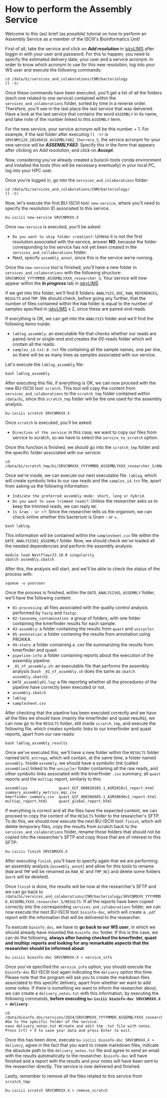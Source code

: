 # How to perform the Assembly Service

Welcome to this (as) brief (as possible) tutorial on how to perform an Assembly Service as a member of the ISCIII's Bioinformatics Unit!

First of all, take the service and click on _**Add resolution**_ in [iskyLIMS](https://iskylims.isciii.es/) after loggin in with your user and password. For this to happen, you need to specify the estimated delivery date, your user and a service acronym. In order to know which acronym to use for this new resolution, log into your WS user and execute the following commands:

```
cd /data/bi/services_and_colaborations/CNM/bacteriology
ll -tr
```

Once these commands have been executed, you'll get a list of all the folders (each one related to one service) contained within the `services_and_colaborations` folder, sorted by time in a reverse order. Therefore, you'll see in the last place the last service that was delivered. Have a look at the last service that contains the word `ASSEMBLY` in its name, and take note of the number linked to this `ASSEMBLY` term.

For the new service, your service acronym will be this number + 1. For example, if the last folder after executing `ll -tr` is `SRVCNM1120_20240418_ASSEMBLY482_lherrera_S`, the service acronym for your new service will be _**ASSEMBLY483**_. Specify this in the form that appears after clicking on _Add resolution_, and click on **_Accept_**.

Now, considering you've already created a buisciii-tools conda environment and installed the tools (this will be necessary eventually) in your local PC, log into your HPC user.

Once you're logged in, go into the `services_and_colaborations` folder:

```
cd /data/bi/services_and_colaborations/CNM/bacteriology/
ll -tr
```

Now, let's execute the first BU-ISCIII tool: `new-service`, where you'll need to specify the resolution ID associated to this service.

```
bu-isciii new-service SRVCNMXXX.X
```

Once `new-service` is executed, you'll be asked:

* `Do you want to skip folder creation?`: Unless it is not the first resolution associated with the service, answer **NO**, because the folder corresponding to the service has not yet been created in the `services_and_collaborations` folder.
* Next, specify `assembly_annot`, since this is the service we're running.

Once the `new-service` tool is finished, you'll have a new folder in `services_and_colaborations` with the following structure: `SRVCNMXXX_YYYYMMDD_ASSEMBLYXXX_researcher_S`. Your service will now appear within the _**In progress**_ tab in [iskyLIMS](https://iskylims.isciii.es/)

If we get into this folder, we'll find 6 folders: `ANALYSIS`, `DOC`, `RAW`, `REFERENCES`, `RESULTS` and `TMP`. We should check, before going any further, that the number of files contained within the `RAW` folder is equal to the number of samples specified in [iskyLIMS](https://iskylims.isciii.es/) x 2, since these are paired-end reads.

If everything is OK, we can get into the `ANALYSIS` folder and we'll find the following items inside:

* `lablog_assembly`: an executable file that checks whether our reads are paired-end or single-end and creates the 00-reads folder which will contain all the reads.
* `samples_id.txt`: a `.txt` file containing all the sample names, one per line, so there will be as many lines as samples associated with our service.

Let's execute the `lablog_assembly` file:

```
bash lablog_assembly
```

After executing this file, if everything is OK, we can now proceed with the new BU-ISCIII tool: `scratch`. This tool will copy the content from `services_and_colaborations` to the `scratch_tmp` folder contained within `/data/bi`, since this `scratch_tmp` folder will be the one used for the assembly analysis.

```
bu-isciii scratch SRVCNMXXX.X
```

Once `scratch` is executed, you'll be asked:

* `Direction of the service`: in this case, we want to copy our files from service to scratch, so we have to select the `service_to_scratch` option.

Once this function is finished, we should go into the `scratch_tmp` folder and the specific folder associated with our service:

```
cd /data/bi/scratch_tmp/bi/SRVCNMXXX_YYYYMMDD_ASSEMBLYXXX_researcher_S/ANALYSIS/DATE_ANALYSIS01_ASSEMBLY
```

Once we're inside, we can execute our next executable file: `lablog`, which will create symbolic links to our raw reads and the `samples_id.txt` file, apart from asking us the following information:

* `Indicate the preferred assembly mode: short, long or hybrid`.
* `Do you want to save trimmed reads?`: Unless the researcher asks us to keep the trimmed reads, we can reply `NO`.
* `Is Gram - or +?`: Since the researcher tells us the organism, we can check online whether this bacterium is Gram - or +.

```
bash lablog
```

This information will be contained within the `samplesheet.csv` file within the `DATE_ANALYSIS01_ASSEMBLY` folder. Now, we should check we've loaded all the needed dependencies and perform the assembly analysis:

```
module load Nextflow/23.10.0 singularity
sbatch assembly.sbatch
```

After this, the analysis will start, and we'll be able to check the status of the process with:

```
squeue -u youruser
```

Once the process is finished, within the `DATE_ANALYSIS01_ASSEMBLY` folder, we'll have the following content:

* `01-processing`: all files associated with the quality control analysis performed by `fastp` and `fastqc`.
* `02-taxonomy_contamination`: a group of folders, with one folder containing the kmerfinder results for each sample.
* `03-assembly`: a folder containing the results from `quast` and `unicycler`.
* `05-annotation`: a folder contaning the results from annotation using PROKKA.
* `99-stats`: a folder containing a .csv file summarizing the results from kmerfinder and quast.
* `pipeline-info`: a folder containing reports about the execution of the assembly pipeline.
* `_01_nf_assembly.sh`: an executable file that performs the assembly analysis (`bash _01_nf_assembly.sh` does the same as `sbatch assembly.sbatch`).
* `DATE_assembly01.log`: a file reporting whether all the procedures of the pipeline have correctly been executed or not.
* `assembly.sbatch`
* `lablog`
* `samplesheet.csv`

After checking that the pipeline has been executed correctly and we have all the files we should have (mainly the kmerfinder and quast results), we can now go to the `RESULTS` folder, still inside `scratch_tmp`, and execute the following file, which creates symbolic links to our kmerfinder and quast reports, apart from our raw reads:

```
bash lablog_assembly_results
```

Once we've executed this, we'll have a new folder within the `RESULTS` folder named `DATE_entrega`, which will contain, at the same time, a folder named `assembly`. Inside `assembly`, we should have a symbolic link (called `assemblies`) linked to the `unicycler` folder containing all the raw reads, and other symbolic links associated with the kmerfinder `.csv` summary, all `quast` reports and the `multiqc` report, similarly to this:

```
assemblies              quast_GCF_000020105.1_ASM2010v1_report.html   summary_assembly_metrics_mqc.csv
kmerfinder_summary.csv  quast_GCF_000306985.1_ASM30698v1_report.html
multiqc_report.html     quast_global_report.html
```

If everything is correct and all the files have the expected content, we can proceed to copy the content of the `RESULTS` folder to the researcher's SFTP. To do this, we should now execute the next BU-ISCIII tool: `finish`, which will delete temporary files, copy the results from scratch back to the `services_and_colaborations` folder, rename those folders that should not be copied into the researcher's SFTP and copy those that are of interest to this SFTP:

```
bu-isciii finish SRVCNMXXX.X
```

After executing `finish`, you'll have to specify again that we are performing an assembly analysis (`assembly_annot`) and allow for this tools to rename (`RAW` and `TMP` will be renamed as `RAW_NC` and `TMP_NC`) and delete some folders (`work` will be deleted).

Once `finish` is done, the results will be now at the researcher's SFTP and we can go back to `/data/bi/services_and_colaborations/CNM/bacteriology/SRVCNMXXX_YYYYMMDD_ASSEMBLYXXX_researcher_S/RESULTS`. If all the reports have been copied correctly into the corresponding `services_and_colaborations` folder, we can now execute the next BU-ISCIII tool: `bioinfo-doc`, which will create a `.pdf` report with the information that will be delivered to the researcher.

To execute `bioinfo_doc`, we have to **go back to our WS user**, in which we should already have mounted the `bioinfo_doc` folder. If this is the case, we can do the following, **always after having checked the kmerfinder, quast and multiqc reports and looking for any remarkable aspects that the researcher should be informed about**:

```
bu-isciii bioinfo-doc SRVCNMXXX.X > service_info
```

Once you've specified the `service_info` option, you should execute the `bioinfo-doc` BU-ISCIII tool again indicating the `delivery` option this time. Please note that the program will ask you to create the markdown files associated to this specific delivery, apart from whether we want to add some notes. If there is something we want to inform the researcher about, we can create a `delivery_notes.txt` with this information, by executing the following commands, **before executing `bu-isciii bioinfo-doc SRVCNMXXX.X > delivery`**:

```
cd /data/bioinfo_doc/services/2024/SRVCNMXXX_YYYYMMDD_ASSEMBLYXXX_researcher_S #Go to the specific folder of the service.
nano delivery_notes.txt #Create and edit the .txt file with notes. Press Crtl + X to save your data and press Enter to exit.
```

Once this has been done, execute `bu-isciii bioinfo-doc SRVCNMXXX.X > delivery`, agree in the fact that you want to create markdown files, indicate the absolute path to the `delivery_notes.txt` file and agree to send an email with the results automatically to the researcher. `Bioinfo-doc` will have finished and a report with the results and your notes will have been sent to the researcher directly. The service is now delivered and finished.

Lastly, remember to remove all the files related to this service from `scratch_tmp`:

```
bu-isciii scratch SRVCNMXXX.X > remove_scratch
```
